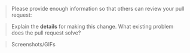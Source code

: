 <!--

Some key notes before you open a MR:

 1. Select which branch should this MR be merged in? By default, you should always merge to the develop branch.
 2. MR name follows [convention](http://karma-runner.github.io/4.0/dev/git-commit-msg.html)
 3. All tests pass locally, UI and Unit tests
 4. All business logic and validations must be on the server-side
 5. Update necessary Documentation
 6. Put `:gitmoji: TG-XXX #done` in your comment to auto-close the issue that your MR fixes (or `:gitmoji: closes #XXXX` if using GitLab issues)


Also, if you're new here

- Contribution Guide => https://gitlab.com/monogramm/spring-rest-api-starter/blob/main/CONTRIBUTING.md

-->

> Please provide enough information so that others can review your pull request:

<!-- You can skip this if you're fixing a typo or updating existing documentation -->

> Explain the **details** for making this change. What existing problem does the pull request solve?

<!-- Example: When "Adding a function to do X", explain why it is necessary to have a way to do X. -->

> Screenshots/GIFs

<!-- Add images/recordings to better visualize the change: expected/current behviour -->
